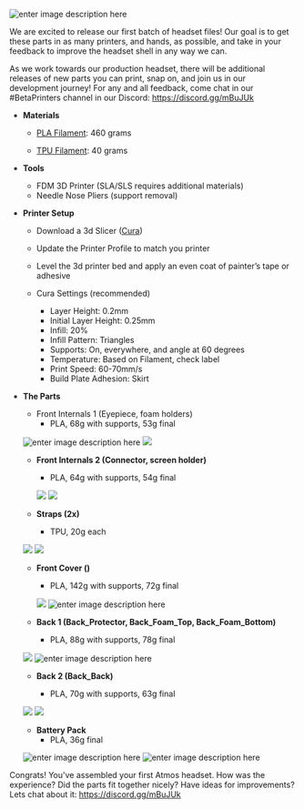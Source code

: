 
![enter image description here](https://lh3.googleusercontent.com/CVjcIuAI94TsZoXNlaEWYJ79Do1ioto6w9qa9QZW_CPgNatDnGhb7DsmWeyjIO5WupnwjtDBYBE "Full_Atmos_Headset")

We are excited to release our first batch of headset files! Our goal is to get these parts in as many printers, and hands, as possible, and take in your feedback to improve the headset shell in any way we can.

As we work towards our production headset, there will be additional releases of new parts you can print, snap on, and join us in our development journey! 
For any and all feedback, come chat in our #BetaPrinters channel in our Discord: https://discord.gg/mBuJUk


 -   **Materials**

		-  	[PLA Filament](https://www.amazon.com/HATCHBOX-3D-Filament-Dimensional-Accuracy/dp/B00J0GMMP6/ref=asc_df_B00J0GMMP6/?tag=hyprod-20&linkCode=df0&hvadid=312157487430&hvpos=1o3&hvnetw=g&hvrand=8594393979776861531&hvpone=&hvptwo=&hvqmt=&hvdev=c&hvdvcmdl=&hvlocint=&hvlocphy=9031945&hvtargid=pla-381707140557&psc=1): 460 grams 
	    
		-   [TPU Filament](https://www.amazon.com/NinjaTek-CHEETAH-Flexible-Filament-1-75MM/dp/B01J6KKT9G/ref=sr_1_1_sspa?keywords=ninjatek+cheetah+snow&qid=1559183691&s=industrial&sr=1-1-spons&psc=1): 40 grams
    

 -   **Tools**
		-   FDM 3D Printer (SLA/SLS requires additional materials)
		-  Needle Nose Pliers (support removal)
    
 -   **Printer Setup**
   
		-   Download a 3d Slicer ([Cura](https://ultimaker.com/en/products/ultimaker-cura-software?utm_source=cura&utm_medium=software&utm_campaign=sw-update))
	    
		-   Update the Printer Profile to match you printer
	    
		-   Level the 3d printer bed and apply an even coat of painter’s tape or adhesive
	    
		-   Cura Settings (recommended)
			-   Layer Height: 0.2mm
			-   Initial Layer Height: 0.25mm
			-   Infill: 20%
			-   Infill Pattern: Triangles
			-   Supports: On, everywhere, and angle at 60 degrees
			-   Temperature: Based on Filament, check label
			-   Print Speed: 60-70mm/s
			-   Build Plate Adhesion: Skirt



 - **The Parts**
 
	 -  Front Internals 1 (Eyepiece, foam holders)
		 - PLA, 68g with supports, 53g final
		 
	![enter image description here](https://lh3.googleusercontent.com/zY8tWkmXOvHNCb9LZ8arov31gRxmtPkGfmMVptRgfzbejozMas6UqnZeHhSguALWV7Z6ok_W6XY "Front Internals 1 Buildplate")
![
](https://lh3.googleusercontent.com/VrCWfXrNbtdqF6I5mEuiBugP82HZQwREIaESiNfEVnXrOZwyqUmh3fE6zC4RFpQbkuDIfNP3d5s "Eyepiece Assembly")

	    

	-   **Front Internals 2 (Connector, screen holder)**
	    
	    -   PLA, 64g with supports, 54g final
	        
		![
	](https://lh3.googleusercontent.com/LP5xGYyEAo-bthTDHuyKmHNj0INaOtTDWn_kIS0RymaTBsmcZ82dtmfkfGzX65-_4D96mPaCVNQ "Front Internals 2 Buildplate")
		    ![
](https://lh3.googleusercontent.com/vpH3izPdT-xsSY98UhbKRTQnir3jDVlcvDefD4u7Ds9snusio0qLndJC9r-TRgyqWGAUc9d5b98 "FrontInternals_2_Assembly")
	-   **Straps (2x)**
	    
	    -   TPU, 20g each
	        
	![
	](https://lh3.googleusercontent.com/nK1uMrTk8aYANSvr6kSVQnJUjk0M-x63WVEzPeWumgTD0R8JXCID6Fi3J5xphKRtEp-DnRWLSxM "Strap")
![
](https://lh3.googleusercontent.com/KoEa010QMkeBs816nCAsqLpbbUYrDMS1I3RpDZTlfXUeLmc_9Ihbbj4Lm1WzTgYG_cEohm0qnbo "Straps_Assembly")
	-   **Front Cover ()**
	    
	    -   PLA, 142g with supports, 72g final
		        
		![
	](https://lh3.googleusercontent.com/S5l0a2l1asN2iw1S36M-8Hdx41qS5ZerEFxXQd99gdBbX567aUR9qok_LWfHX3F1uln1OLndUwY "FrontCover")
![enter image description here](https://lh3.googleusercontent.com/XgpglyUPkGZkQ6Q9WR6Rk2bXDG4aEQ9pVupDm_iCcCWic6jvFXTG6VpL5AWPbORxwpF-0Xhx790 "FrontCover_Assembly")
	-   **Back 1 (Back_Protector, Back_Foam_Top, Back_Foam_Bottom)**
	    
		-   PLA, 88g with supports, 78g final
		    
	![
	](https://lh3.googleusercontent.com/eMlFrdefv9TH79Zby-0XwgaziW-WpQ9MfMWeC9mNieOiSIaQ9Rtoe73BAk0zekz3a3J9XqsJCfo "Back_1")
![enter image description here](https://lh3.googleusercontent.com/Z22kBaIwpGJkRLK2Hc1CD78JEuORi-O0mhK6d7WyfLEDo0ghetP4XYlrKtUZBQOuJfluYK57V9E "Back_Foam_Assembly")
	-   **Back 2 (Back_Back)**
	    
	    -   PLA, 70g with supports, 63g final
	        
	![
	](https://lh3.googleusercontent.com/425Q4XpVsqGuFB08r1kPpiA0KRu2IbjfhF8KwYm-uXzI-wJu22OB1rmGujzZ3vJ0Zl9MCHPs7p4 "Back_2")
![
](https://lh3.googleusercontent.com/BelBvihiKf3r6gY1f79Zfy39EB6As0iHzsj1pRQVvlNVB6B2Et0ZAzU0w_HlJpht9VmN3XB5r_8 "Back_Back_Assembly")

	-   **Battery Pack**
	    -   PLA, 36g final

	![enter image description here](https://lh3.googleusercontent.com/OqM5jQuczf6wRaBVkY0kguJdHHCJKp9mOaJviTm9-3ic1rIAChkhe-JOMwlhVNFjsGIbFT-RKTo "Battery_Pack")
![enter image description here](https://lh3.googleusercontent.com/VogDwC11_gmmY-VTfN0o4ve7OV4z-b9mNwi4bA3QakYamn28UnuBk7KRnM_KyIuiZOxuRhfkXzE "Battery_Assembly")




Congrats! You've assembled your first Atmos headset. How was the experience? Did the parts fit together nicely? Have ideas for improvements? Lets chat about it:  https://discord.gg/mBuJUk
